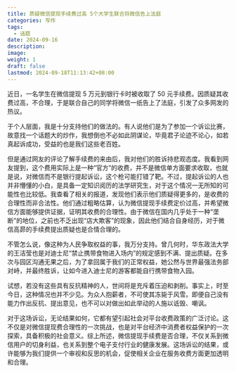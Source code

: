 ```yaml
---
title: 质疑微信提现手续费过高 5个大学生联合将微信告上法庭
categories: 写作
tags:
  - 话题
date: 2024-09-16
description: 
image: 
weight: 1
draft: false
lastmod: 2024-09-18T11:13:42+08:00
---
```

近日，一名学生在微信提现 5 万元到银行卡时被收取了 50 元手续费。因质疑其收费过高，不合理，于是联合自己的同学将微信一纸告上了法庭，引发了众多网发的热议。

于个人层面，我是十分支持他们的做法的。有人说他们是为了参加一个诉讼比赛，故意找一个话题大的炒作，我想倒也不必如此阴谋论，毕竟君子论迹不论心，如若真起诉成功，受益的也是我们这些老百姓。

但是通过网友的评论了解手续费的来由后，我对他们的胜诉持悲观态度。我看到网友提到，这个费用实际上是一种“官方”的收费，并不是微信单方面要求收取，也就是说，对微信而不是银行提起诉讼，这个枪可能打错了靶。不过，提起诉讼的人也并非懵懂的小白，是具备一定知识阅历的法学研究生，对于这个情况一无所知的可能性也比较低。我查看了相关的报道，发现他们表示他们质疑得更多的，是收费的合理性而非合法性。他们通过粗略估算，认为微信提现手续费定价过高，并希望微信方面能够提供证据，证明其收费的合理性。由于微信在国内几乎处于一种“垄断”的地位，之前也不乏出现“店大欺客”的现象，因此他们结合自身经历，对于微信高昴的手续费提出质疑也是合情合理的。

不管怎么说，像这种为人民争取权益的事，我万分支持。曾几何时，华东政法大学的王洁莹也是对迪士尼“禁止携带食物进入场内”的规定感到不满、提出质疑。在多次与园区沟通无果之后，为了拿回属于我们的正常权益，她公然与世界最强法务部对峙，并最终胜诉，让如今进入迪士尼的游客都能自行携带食物入园。

试想，若没有这些具有反抗精神的人，世间将是充斥着压迫和剥削。事实上，时至今日，这种情况也并不少见。为众人抱薪者，不可使其冻毙于风雪。即便自己没有能力作出反抗、提出意见，也不可以对做出如此举动的人施以诋毁、嘲讽。

对于这场诉讼，无论结果如何，它都有望引起社会对平台收费政策的广泛讨论。这不仅是对微信提现费合理性的一次挑战，也是对平台经济中消费者权益保护的一次探索，具备积极的社会意义。综上所述，微信提现手续费是否合理，不仅关系到微信用户的切身利益，也关系到整个电子支付行业的健康发展。这场诉讼的结果，或许能够为我们提供一个审视和反思的机会，促使相关企业在服务收费方面更加透明和合理。
